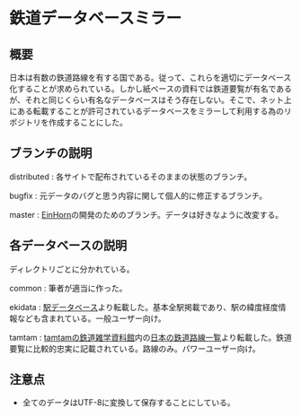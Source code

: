 鉄道データベースミラー
===============================================================================

概要
-------------------------------------------------------------------------------
日本は有数の鉄道路線を有する国である。従って、これらを適切にデータベース化することが求められている。しかし紙ベースの資料では鉄道要覧が有名であるが、それと同じくらい有名なデータベースはそう存在しない。そこで、ネット上にある転載することが許可されているデータベースをミラーして利用する為のリポジトリを作成することにした。

ブランチの説明
-------------------------------------------------------------------------------
distributed
: 各サイトで配布されているそのままの状態のブランチ。

bugfix
: 元データのバグと思う内容に関して個人的に修正するブランチ。

master
: [EinHorn][]の開発のためのブランチ。データは好きなように改変する。

各データベースの説明
-------------------------------------------------------------------------------
ディレクトリごとに分かれている。

common
: 筆者が適当に作った。

ekidata
: [駅データベース][]より転載した。基本全駅掲載であり、駅の緯度経度情報なども含まれている。一般ユーザー向け。

tamtam
: [tamtamの鉄道雑学資料館][]内の[日本の鉄道路線一覧][]より転載した。鉄道要覧に比較的忠実に記載されている。路線のみ。パワーユーザー向け。

注意点
-------------------------------------------------------------------------------
* 全てのデータはUTF-8に変換して保存することにしている。

[EinHorn]: https://github.com/liquidamber/einhorn "liquidamber/einhorn - Github"
[駅データベース]: http://www.ekidata.jp/ "駅データベース"
[tamtamの鉄道雑学資料館]: http://homepage1.nifty.com/tamtam/rail/ "tamtamの鉄道雑学資料館"
[日本の鉄道路線一覧]: http://homepage1.nifty.com/tamtam/rail/zenrosen.html "tamtamの鉄道雑学資料館 - 日本の鉄道路線一覧"
